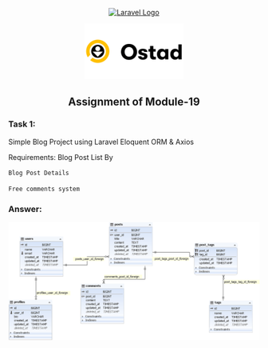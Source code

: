 <p align="center"><a href="https://laravel.com" target="_blank"><img src="https://raw.githubusercontent.com/laravel/art/master/logo-lockup/5%20SVG/2%20CMYK/1%20Full%20Color/laravel-logolockup-cmyk-red.svg" width="400" alt="Laravel Logo"></a></p>
<p align="center"><a href="https://ostad.app/" target="_blank"><img src="https://github.com/alamin-php/ostad-assingment/blob/master/module-14/public/assets/ostad-app-logo-vector.png?raw=true" width="200" alt="Ostad Logo"></a></p>
<b><h2 align="center">Assignment of Module-19</h2></b>

### Task 1: 
Simple Blog Project using Laravel Eloquent ORM & Axios 

Requirements:
    Blog Post List By

    Blog Post Details 

    Free comments system  
### Answer:
![Screenshot#01-1](https://github.com/alamin-php/ostad-assingment/blob/master/module-19/public/assets/db-design.png?raw=true)